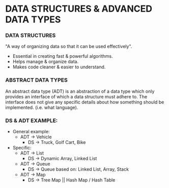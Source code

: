 # DATA STRUCTURES & ADVANCED DATA TYPES
### DATA STRUCTURES
"A way of organizing data so that it can be used effectively".
- Essential in creating fast & powerful algorithms.
- Helps manage & organize data.
- Makes code cleaner & easier to understand.

### ABSTRACT DATA TYPES
An abstract data type (ADT) is an abstraction of a data type which only provides
an interface of which a data structure must adhere to. The interface does not
give any specific details about how something should be implemented. (i.e. what language).


### DS & ADT EXAMPLE:
* General example:
  * ADT -> Vehicle
    * DS -> Truck, Golf Cart, Bike
* Specific:
  * ADT -> List
    * DS -> Dynamic Array, Linked List 
  * ADT -> Queue
    * DS -> Queue based on: Linked List, Array, Stack 
  * ADT -> Map 
    * DS -> Tree Map || Hash Map / Hash Table